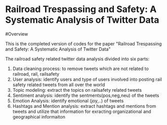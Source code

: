 # Railroad Trespassing and Safety: A Systematic Analysis of Twitter Data

#Overview

This is the completed version of codes for the paper "Railroad Trespassing and Safety: A Systematic Analysis of Twitter Data"

The railroad safety related twitter data analysis divided into six parts:
  
  1. Data cleaning process: to remove tweets which are not related to railroad, rail, railsafety
  2. User analysis: identify users and type of users involved into posting rail safety related tweets from all over the world
  3. Topic modeling: extract the topics on railsafety related tweets
  4. Sentiment analysis: identify the sentments(pos,neg,neu) of the tweets
  5. Emotion Analysis: identify emotional (joy,..) of tweets
  6. Hashtags and Mention analysis: extract hashtags and mentions from tweets and utilize that information for exracting organizational and geographical informaiton 
